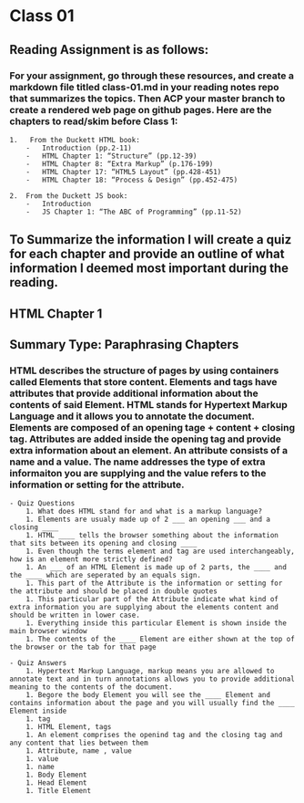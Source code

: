 # Class 01 

## Reading Assignment is as follows: 

### For your assignment, go through these resources, and create a markdown file titled class-01.md in your reading notes repo that summarizes the topics. Then ACP your master branch to create a rendered web page on github pages. Here are the chapters to read/skim before Class 1:

    1.   From the Duckett HTML book:
        -   Introduction (pp.2-11)
        -   HTML Chapter 1: “Structure” (pp.12-39)
        -   HTML Chapter 8: “Extra Markup” (p.176-199)
        -   HTML Chapter 17: “HTML5 Layout” (pp.428-451)
        -   HTML Chapter 18: “Process & Design” (pp.452-475)

    2.  From the Duckett JS book:
        -   Introduction
        -   JS Chapter 1: “The ABC of Programming” (pp.11-52)

## To Summarize the information I will create a quiz for each chapter and provide an outline of what information I deemed most important during the reading. 

## HTML Chapter 1

## Summary Type: Paraphrasing Chapters

### HTML describes the structure of pages by using containers called Elements that store content. Elements and tags have attributes that provide additional information about the contents of said Element. HTML stands for Hypertext Markup Language and it allows you to annotate the document. Elements are composed of an opening tage + content + closing tag. Attributes are added inside the opening tag and provide extra information about an element. An attribute consists of a name and a value. The name addresses the type of extra informaiton you are supplying and the value refers to the information or setting for the attribute. 

    - Quiz Questions
        1. What does HTML stand for and what is a markup language?
        1. Elements are usualy made up of 2 ___ an opening ___ and a closing ____
        1. HTML ____ tells the browser something about the information that sits between its opening and closing ____ 
        1. Even though the terms element and tag are used interchangeably, how is an element more strictly defined?
        1. An ___ of an HTML Element is made up of 2 parts, the ____ and the ____ which are seperated by an equals sign.
        1. This part of the Attribute is the information or setting for the attribute and should be placed in double quotes
        1. This particular part of the Attribute indicate what kind of extra information you are supplying about the elements content and should be written in lower case.
        1. Everything inside this particular Element is shown inside the main browser window
        1. The contents of the ____ Element are either shown at the top of the browser or the tab for that page

    - Quiz Answers
        1. Hypertext Markup Language, markup means you are allowed to annotate text and in turn annotations allows you to provide additional meaning to the contents of the document.
        1. Begore the body Element you will see the ____ Element and contains information about the page and you will usually find the ____ Element inside 
        1. tag
        1. HTML Element, tags
        1. An element comprises the openind tag and the closing tag and any content that lies between them
        1. Attribute, name , value
        1. value
        1. name
        1. Body Element 
        1. Head Element
        1. Title Element
